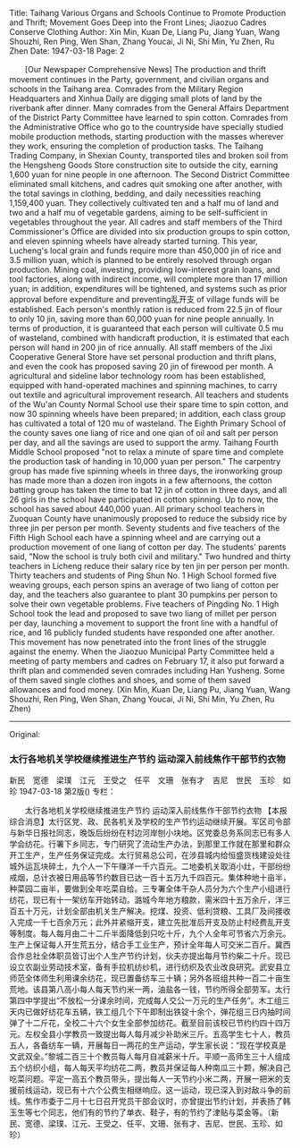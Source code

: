 Title: Taihang Various Organs and Schools Continue to Promote Production and Thrift; Movement Goes Deep into the Front Lines; Jiaozuo Cadres Conserve Clothing
Author: Xin Min, Kuan De, Liang Pu, Jiang Yuan, Wang Shouzhi, Ren Ping, Wen Shan, Zhang Youcai, Ji Ni, Shi Min, Yu Zhen, Ru Zhen
Date: 1947-03-18
Page: 2

　　[Our Newspaper Comprehensive News] The production and thrift movement continues in the Party, government, and civilian organs and schools in the Taihang area. Comrades from the Military Region Headquarters and Xinhua Daily are digging small plots of land by the riverbank after dinner. Many comrades from the General Affairs Department of the District Party Committee have learned to spin cotton. Comrades from the Administrative Office who go to the countryside have specially studied mobile production methods, starting production with the masses wherever they work, ensuring the completion of production tasks. The Taihang Trading Company, in Shexian County, transported tiles and broken soil from the Hengsheng Goods Store construction site to outside the city, earning 1,600 yuan for nine people in one afternoon. The Second District Committee eliminated small kitchens, and cadres quit smoking one after another, with the total savings in clothing, bedding, and daily necessities reaching 1,159,400 yuan. They collectively cultivated ten and a half mu of land and two and a half mu of vegetable gardens, aiming to be self-sufficient in vegetables throughout the year. All cadres and staff members of the Third Commissioner's Office are divided into six production groups to spin cotton, and eleven spinning wheels have already started turning. This year, Lucheng's local grain and funds require more than 450,000 jin of rice and 3.5 million yuan, which is planned to be entirely resolved through organ production. Mining coal, investing, providing low-interest grain loans, and tool factories, along with indirect income, will complete more than 17 million yuan; in addition, expenditures will be tightened, and systems such as prior approval before expenditure and preventing乱开支 of village funds will be established. Each person's monthly ration is reduced from 22.5 jin of flour to only 10 jin, saving more than 60,000 yuan for nine people annually. In terms of production, it is guaranteed that each person will cultivate 0.5 mu of wasteland, combined with handicraft production, it is estimated that each person will hand in 200 jin of rice annually. All staff members of the Jixi Cooperative General Store have set personal production and thrift plans, and even the cook has proposed saving 20 jin of firewood per month. A agricultural and sideline labor technology room has been established, equipped with hand-operated machines and spinning machines, to carry out textile and agricultural improvement research. All teachers and students of the Wu'an County Normal School use their spare time to spin cotton, and now 30 spinning wheels have been prepared; in addition, each class group has cultivated a total of 120 mu of wasteland. The Eighth Primary School of the county saves one liang of rice and one qian of oil and salt per person per day, and all the savings are used to support the army. Taihang Fourth Middle School proposed "not to relax a minute of spare time and complete the production task of handing in 10,000 yuan per person." The carpentry group has made five spinning wheels in three days, the ironworking group has made more than a dozen iron ingots in a few afternoons, the cotton batting group has taken the time to bat 12 jin of cotton in three days, and all 26 girls in the school have participated in cotton spinning. Up to now, the school has saved about 440,000 yuan. All primary school teachers in Zuoquan County have unanimously proposed to reduce the subsidy rice by three jin per person per month. Seventy students and five teachers of the Fifth High School each have a spinning wheel and are carrying out a production movement of one liang of cotton per day. The students' parents said, "Now the school is truly both civil and military." Two hundred and thirty teachers in Licheng reduce their salary rice by ten jin per person per month. Thirty teachers and students of Ping Shun No. 1 High School formed five weaving groups, each person spins an average of two liang of cotton per day, and the teachers also guarantee to plant 30 pumpkins per person to solve their own vegetable problems. Five teachers of Pingding No. 1 High School took the lead and proposed to save two liang of millet per person per day, launching a movement to support the front line with a handful of rice, and 16 publicly funded students have responded one after another. This movement has now penetrated into the front lines of the struggle against the enemy. When the Jiaozuo Municipal Party Committee held a meeting of party members and cadres on February 17, it also put forward a thrift plan and commended seven comrades including Han Yusheng. Some of them saved single clothes and shoes, and some of them saved allowances and food money. (Xin Min, Kuan De, Liang Pu, Jiang Yuan, Wang Shouzhi, Ren Ping, Wen Shan, Zhang Youcai, Ji Ni, Shi Min, Yu Zhen, Ru Zhen)



<hr /> 

Original: 


### 太行各地机关学校继续推进生产节约  运动深入前线焦作干部节约衣物
新民　宽德　梁璞　江元　王受之　任平　文珊　张有才　吉尼　世民　玉珍　如珍
1947-03-18
第2版()
专栏：

　　太行各地机关学校继续推进生产节约
    运动深入前线焦作干部节约衣物
    【本报综合消息】太行区党、政、民各机关及学校的生产节约运动继续开展。军区司令部与新华日报社同志，晚饭后纷纷在村边河岸刨小块地。区党委总务系同志已有多人学会纺花。行署下乡同志，专门研究了流动生产办法，到那里工作就在那里和群众开工生产，生产任务保证完成。太行贸易总公司，在涉县城内给恒盛货栈建设处往城外运瓦块碎土，九个人一下午赚洋一千六百元。二地委机关取消小灶，干部纷纷戒烟，总计衣被日用品等节约数目已达一百十五万九千四百元。集体种地十亩半，种菜园二亩半，要做到全年吃菜自给。三专署全体干杂人员分为六个生产小组进行纺花，现已有十一架纺车开始转动。潞城今年地方粮款，需米四十五万余斤，洋三百五十万元，计划全部由机关生产解决。挖煤、投资、低利贷粮、工具厂及间接收入完成一千七百余万元；此外并紧缩开支，建立先批准后开支及防止村经费乱开支等制度。每人每月由二十二斤半面降低到只吃十斤，九个人全年可节省六万余元。生产上保证每人开生荒五分，结合手工业生产，预计全年每人可交米二百斤。冀西合作总社全体职员皆订出个人生产节约计划，伙夫亦提出每月节约柴二十斤。现已设立农副业劳动技术室，备有手拉机纺纱机，进行纺织及农业改良研究。武安县立师范全体师生利用课余纺花，现已置备纺车三十辆；另外各班组共种一百二十亩生荒地。该县第八高小每人每天节约米一两，油盐各一钱，节约所得全部劳军。太行第四中学提出“不放松一分课余时间，完成每人交公一万元的生产任务”。木工组三天内已做好纺花车五辆，铁工组几个下午即制出铁锭十余个，弹花组三日内抽时间弹了十二斤花，全校二十六个女生全部参加纺花。截至目前该校已节约约四十四万元。左权全县小学教员一致提出每人每月减少补助米三斤。五高学生七十人，教员五人，各备纺车一辆，开展每日一两花的生产运动，学生家长说：“现在学校真是文武双全。”黎城二百三十个教员每人每月自减薪米十斤。平顺一高师生三十人组成五个纺织小组，每人每天平均纺花二两，教员并保证每人种南瓜三十颗，解决自己吃菜问题。平定一高五个教员带头，提出每人一天节约小米二两，开展一把米的支援前线运动，现已有十六个公费生相继响应。这一运动，现已深入到对敌斗争的前线。焦作市委于二月十七日召开党员干部会议时，亦曾提出节约计划，并表扬了韩玉生等七个同志，他们有的节约了单衣、鞋子，有的节约了津贴与菜金等。（新民、宽德、梁璞、江元、王受之、任平、文珊、张有才、吉尼、世民、玉珍、如珍）
